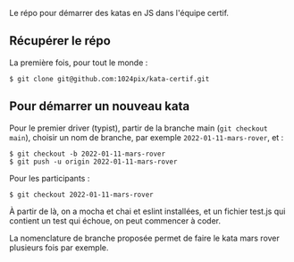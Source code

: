 Le répo pour démarrer des katas en JS dans l'équipe certif.

## Récupérer le répo


La première fois, pour tout le monde :

```
$ git clone git@github.com:1024pix/kata-certif.git
```

## Pour démarrer un nouveau kata

Pour le premier driver (typist), partir de la branche main (`git checkout
main`), choisir un nom de branche, par exemple `2022-01-11-mars-rover`, et :

```
$ git checkout -b 2022-01-11-mars-rover
$ git push -u origin 2022-01-11-mars-rover
```

Pour les participants :

```
$ git checkout 2022-01-11-mars-rover
```

À partir de là, on a mocha et chai et eslint installées, et un fichier test.js
qui contient un test qui échoue, on peut commencer à coder.

La nomenclature de branche proposée permet de faire le kata mars rover
plusieurs fois par exemple.
